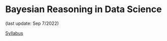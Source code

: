 # Bayesian Reasoning in Data Science

(last update: Sep 7/2022)

<!-- It does not go in-depth into any particular topic - check out [the Jupyter Book documentation](https://jupyterbook.org) for more information. -->

[Syllabus](https://secureservercdn.net/45.40.150.54/w5d.539.myftpupload.com/wp-content/uploads/2022/08/FANELLI-DATA-340-05-FALL-2022.pdf)


```{tableofcontents}
```
